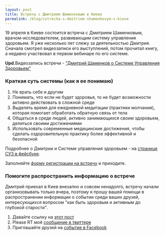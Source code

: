 ```yaml
---
layout: post
title: Встреча с Дмитрием Шаменковым в Киеве
permalink: /blog/vstrecha-s-dmitriem-shamenkovym-v-kieve
---
```

19 апреля в Киеве состоится встреча с Дмитрием Шаменковым, врачом-исследователем, развивающим систему управления здоровьем. Я уже несколько лет слежу за деятельностью Дмитрия. Сначала смотрел видеозаписи его выступлений, потом прочитал книгу, а недавно участвовал в первом вебинаре по его системе.

<b>Upd.</b>Видеозапись встречи - ["Дмитрий Шаменков о Системе Управления Здоровьем"](http://vimeo.com/41191150)
<!--more-->

### Краткая суть системы (как я ее понимаю)

1. Не врать себе и другим
2. Понимать, что если не будет здоровья, то не будет возможности активно действовать в сложной среде
3. Выделять время для ежедневной медитации (практики молчания), которая помогает обработать обратную связь от тела
4. Общаться в среде людей, активно занимающихся своим здоровьем, делиться своими достижениями
5. Использовать современные медицинские достижения, чтобы сделать оздоровительную практику более эффективной и безопасной

Подробнее о Дмитрии и Системе управления здоровьем - на [странице СУЗ в фейсбуке](http://www.facebook.com/pages/%D0%A1%D0%B8%D1%81%D1%82%D0%B5%D0%BC%D0%B0-%D1%83%D0%BF%D1%80%D0%B0%D0%B2%D0%BB%D0%B5%D0%BD%D0%B8%D1%8F-%D0%B7%D0%B4%D0%BE%D1%80%D0%BE%D0%B2%D1%8C%D0%B5%D0%BC-%D0%B4%D0%BE%D0%BA%D1%82%D0%BE%D1%80%D0%B0-%D0%A8%D0%B0%D0%BC%D0%B5%D0%BD%D0%BA%D0%BE%D0%B2%D0%B0/109209445817904).

Заполняйте <a href="https://docs.google.com/spreadsheet/viewform?formkey=dFZiMTZCTWNpREwwNV9YY0NYZk15dGc6MQ#gid=0">форму регистрации на встречу</a> и приходите.

### Помогите распространить информацию о встрече

Дмитрий приехал в Киев внезапно и совсем ненадолго, встречу начали организовывать только вчера, поэтому я прошу вашей помощи в распространении информации о событии среди ваших друзей, интересующихся вопросом "как быть здоровым и активным до глубокой старости".

1. Давайте ссылку на [этот пост](http://vorushin.ru/blog/74-vstrecha-s-dmitriem-shamenkovym-v-kieve/)
2. Please RT моё [сообщение в твиттере](https://twitter.com/#!/vorushin/status/191847276635893760)
3. Приглашайте друзей на [событие в Facebook](http://www.facebook.com/events/292891487455570/)